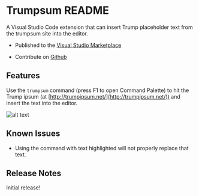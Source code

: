 # Trumpsum README

A Visual Studio Code extension that can insert Trump placeholder text from the trumpsum site into the editor.

* Published to the [Visual Studio Marketplace](https://marketplace.visualstudio.com/items?itemName=jerky676.trumpsum)

* Contribute on [Github](https://github.com/third774/vscode-hipsum)

## Features

Use the `trumpsum` command (press F1 to open Command Palette) to hit the Trump ipsum  (at [http://trumpipsum.net/](http://trumpipsum.net/)) and insert the text into the editor.

![alt text](https://github.com/jlu676/vscode-trumpsum/raw/master/Animation.gif "Functionality Preview")

## Known Issues

* Using the command with text highlighted will not properly replace that text.

## Release Notes


Initial release!